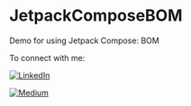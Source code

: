 # JetpackComposeBOM
Demo for using Jetpack Compose: BOM

To connect with me:

[![LinkedIn](https://img.shields.io/badge/linkedin-%230077B5.svg?style=for-the-badge&logo=linkedin&logoColor=white)](https://www.linkedin.com/in/anish-kumar-dubey-75b32759/)

[![Medium](https://img.shields.io/badge/Medium-12100E?style=for-the-badge&logo=medium&logoColor=white)](https://medium.com/@anishakd4)

